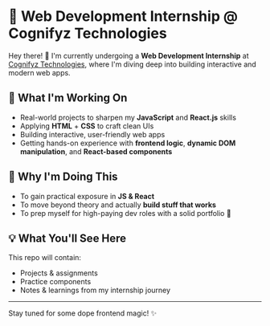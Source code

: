 # 🧠 Web Development Internship @ Cognifyz Technologies

Hey there! 👋
I'm currently undergoing a **Web Development Internship** at [Cognifyz Technologies](https://www.cognifyz.com), where I'm diving deep into building interactive and modern web apps.

## 🚀 What I'm Working On
- Real-world projects to sharpen my **JavaScript** and **React.js** skills  
- Applying **HTML** + **CSS** to craft clean UIs  
- Building interactive, user-friendly web apps  
- Getting hands-on experience with **frontend logic**, **dynamic DOM manipulation**, and **React-based components**

## 🎯 Why I'm Doing This
- To gain practical exposure in **JS & React**  
- To move beyond theory and actually **build stuff that works**  
- To prep myself for high-paying dev roles with a solid portfolio 💼

## 💡 What You'll See Here
This repo will contain:
- Projects & assignments
- Practice components
- Notes & learnings from my internship journey
---

Stay tuned for some dope frontend magic! ✨
